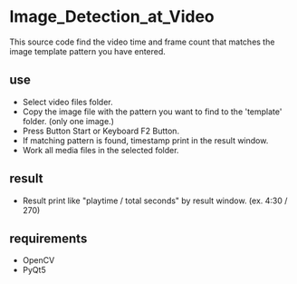 # Image_Detection_at_Video

This source code find the video time and frame count that matches the image template pattern you have entered.

## use
* Select video files folder.
* Copy the image file with the pattern you want to find to the 'template' folder. (only one image.)
* Press Button Start or Keyboard F2 Button.
* If matching pattern is found, timestamp print in the result window.
* Work all media files in the selected folder.

## result
* Result print like "playtime / total seconds" by result window. (ex. 4:30 / 270)

## requirements
* OpenCV
* PyQt5
